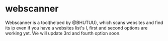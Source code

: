 # webscanner
Webscanner is a tool(helped by @BHUTUU), which scans websites and find its ip even if you have a websites list's l, first and second options are working yet. We will update 3rd and fourth option soon.
